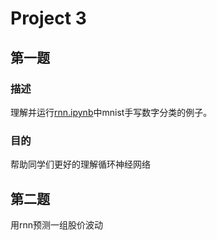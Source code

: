 # Project 3

## 第一题

### 描述

理解并运行[rnn.ipynb](https://github.com/saturn-lab/BDMI-2019A/blob/master/Course-Projects/rnn.ipynb)中mnist手写数字分类的例子。



### 目的

帮助同学们更好的理解循环神经网络

## 第二题
用rnn预测一组股价波动